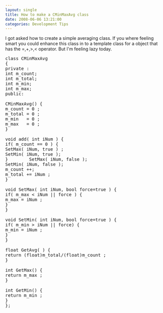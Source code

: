 ```yaml
---
layout: single
title: How to make a CMinMaxAvg class 
date: 2008-06-06 13:21:00
categories: Development Tips
---
```

I got asked how to create a simple averaging class.
If you where feeling smart you could enhance this class in to a template class for a object that has the =,+,&gt;,&lt; operator. But I'm feeling lazy today.
<pre>class CMinMaxAvg
{
private :
int	m_count;
int	m_total;
int	m_min;
int	m_max;
public:

CMinMaxAvg() {
m_count = 0 ;
m_total = 0 ;
m_min   = 0 ;
m_max   = 0 ;
}

void add( int iNum ) {
if( m_count == 0 ) {
SetMax( iNum, true ) ;
SetMin( iNum, true );
}        SetMax( iNum, false );
SetMin( iNum, false );
m_count ++;
m_total += iNum ;
}

void SetMax( int iNum, bool force=true ) {
if( m_max &lt; iNum || force ) {
m_max = iNum ;
}
}

void SetMin( int iNum, bool force=true ) {
if( m_min &gt; iNum || force) {
m_min = iNum ;
}
}

float GetAvg( ) {
return (float)m_total/(float)m_count ;
}

int GetMax() {
return m_max ;
}

int GetMin() {
return m_min ;
}
};</pre>
